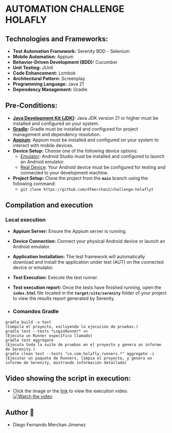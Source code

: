 # AUTOMATION CHALLENGE HOLAFLY

## Technologies and Frameworks:
* **Test Automation Framework:** Serenity BDD - Selenium
* **Mobile Automation:** Appium
* **Behavior-Driven Development (BDD):** Cucumber
* **Unit Testing:** JUnit
* **Code Enhancement:** Lombok
* **Architectural Pattern:** Screenplay
* **Programming Language:** Java 21
* **Dependency Management:** Gradle

## Pre-Conditions:
* **[Java Development Kit (JDK)](https://www.oracle.com/co/java/technologies/javase/javase8-archive-downloads.html):** Java JDK version 21 or higher must be installed and configured on your system. 
* **[Gradle](https://gradle.org/releases/):** Gradle must be installed and configured for project management and dependency resolution.
* **[Appium](https://github.com/appium/appium-desktop/releases)**: Appium must be installed and configured on your system to interact with mobile devices.
* **Device Setup:**  Choose one of the following device options:
  * [Emulator](https://anivaz.medium.com/how-to-set-up-appium-with-android-studio-for-mobile-app-testing-a300b7910364): Android Studio must be installed and configured to launch an Android emulator. 
  * [Real Device](https://docs.katalon.com/katalon-studio/manage-projects/set-up-projects/mobile-testing/android/mobile-set-up-android-real-devices): Your Android device must be configured for testing and connected to your development machine.
* **Project Setup:** Clone the project from the **`main`** branch using the following command:
    * `git clone https://github.com/dfmerchan2/challenge-holaflyt`

## Compilation and execution

### Local execution 
* **Appium Server:** Ensure the Appium server is running.
* **Device Connection:** Connect your physical Android device or launch an Android emulator.
* **Application Installation:** The test framework will automatically download and install the application under test (AUT) on the connected device or emulator.
* **Test Execution:** Execute the test runner.
* **Test execution report:** Once the tests have finished running, open the **`index.html`** file located in the **`target/site/serenity`** folder of your project to view the results report generated by Serenity.

* ### Comandos Gradle
```
gradle build -x test                                                        (Compila el proyecto, excluyendo la ejecución de pruebas.)
gradle test --tests *LoginRunner* =>                                        (Ejecuta un Runner específico llamado)
gradle test aggregate                                                       (Ejecuta toda la suite de pruebas en el proyecto y genera un informe de Serenity.)
gradle clean test --tests "co.com.holafly.runners.*" aggregate -i           (Ejecutar un paquete de Runners, limpia el proyecto, y genera un informe de Serenity, mostrando información detallada)
```

## Video showing the script in execution:
* Click the image or the [link](https://www.youtube.com/watch?v=zsdYoTZebjw) to view the execution video.
[![Watch the video](https://img.youtube.com/vi/zsdYoTZebjw/maxresdefault.jpg)](https://www.youtube.com/watch?v=zsdYoTZebjw)

## Author 🤖

* Diego Fernando Merchan Jimenez
    
